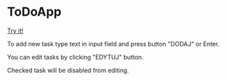 # ToDoApp

[Try it!](https://bartoszek96.github.io/ToDoApp/)

To add new task type text in input field and press button "DODAJ" or Enter.

You can edit tasks by clicking "EDYTUJ" button.

Checked task will be disabled from editing.
